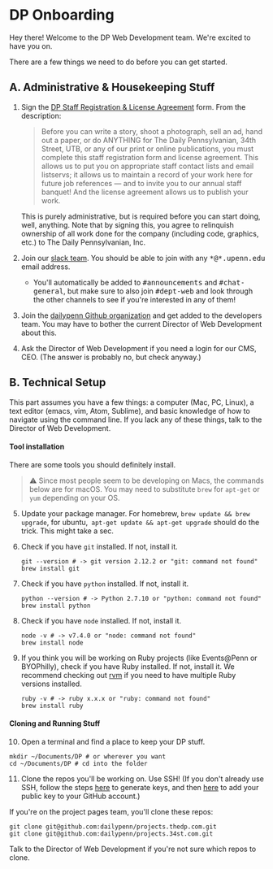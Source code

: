 # DP Onboarding

Hey there! Welcome to the DP Web Development team. We're excited to have you on.

There are a few things we need to do before you can get started.

## A. Administrative & Housekeeping Stuff

1. Sign the [DP Staff Registration & License Agreement](http://thedp.com/register) form. From the description:

   > Before you can write a story, shoot a photograph, sell an ad, hand out a paper, or do ANYTHING for The Daily Pennsylvanian, 34th Street, UTB, or any of our print or online publications, you must complete this staff registration form and license agreement. This allows us to put you on appropriate staff contact lists and email listservs; it allows us to maintain a record of your work here for future job references — and to invite you to our annual staff banquet! And the license agreement allows us to publish your work.

   This is purely administrative, but is required before you can start doing, well, anything. Note that by signing this, you agree to relinquish ownership of all work done for the company (including code, graphics, etc.) to The Daily Pennsylvanian, Inc.

2. Join our [slack team](https://thedpinc.slack.com/signup). You should be able to join with any <samp>\*@\*.upenn.edu</samp> email address.
   - You'll automatically be added to <samp>#announcements</samp> and <samp>#chat-general</samp>, but make sure to also join <samp>#dept-web</samp> and look through the other channels to see if you're interested in any of them!

3. Join the [dailypenn Github organization](https://github.com/dailypenn) and get added to the developers team. You may have to bother the current Director of Web Development about this.

4. Ask the Director of Web Development if you need a login for our CMS, CEO. (The answer is probably no, but check anyway.)

## B. Technical Setup

This part assumes you have a few things: a computer (Mac, PC, Linux), a text editor (emacs, vim, Atom, Sublime), and basic knowledge of how to navigate using the command line. If you lack any of these things, talk to the Director of Web Development.

#### Tool installation

There are some tools you should definitely install.

>  ⚠️ Since most people seem to be developing on Macs, the commands below are for macOS. You may need to substitute `brew` for `apt-get` or `yum` depending on your OS.

5. Update your package manager. For homebrew, `brew update && brew upgrade`, for ubuntu,` apt-get update && apt-get upgrade` should do the trick. This might take a sec.

6. Check if you have `git` installed. If not, install it.

   ```shell
   git --version # -> git version 2.12.2 or "git: command not found"
   brew install git
   ```

7. Check if you have `python` installed. If not, install it.

   ```shell
   python --version # -> Python 2.7.10 or "python: command not found"
   brew install python
   ```

8. Check if you have `node` installed. If not, install it.

   ```shell
   node -v # -> v7.4.0 or "node: command not found"
   brew install node
   ```

9. If you think you will be working on Ruby projects (like Events@Penn or BYOPhilly), check if you have Ruby installed. If not, install it. We recommend checking out [rvm](https://rvm.io) if you need to have multiple Ruby versions installed.

   ```shell
   ruby -v # -> ruby x.x.x or "ruby: command not found"
   brew install ruby
   ```

#### Cloning and Running Stuff

10. Open a terminal and find a place to keep your DP stuff.

   ```Shell
   mkdir ~/Documents/DP # or wherever you want
   cd ~/Documents/DP # cd into the folder
   ```

11. Clone the repos you'll be working on. Use SSH! (If you don't already use SSH, follow the steps [here](https://help.github.com/articles/generating-a-new-ssh-key-and-adding-it-to-the-ssh-agent/) to generate keys, and then [here](https://help.github.com/articles/adding-a-new-ssh-key-to-your-github-account/) to add your public key to your GitHub account.)

If you're on the project pages team, you'll clone these repos:

   ```Shell
   git clone git@github.com:dailypenn/projects.thedp.com.git
   git clone git@github.com:dailypenn/projects.34st.com.git
   ```

 Talk to the Director of Web Development if you're not sure which repos to clone.
